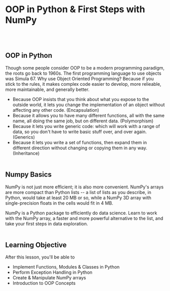 
# OOP in Python & First Steps with NumPy 
<br/><br/>
## OOP in Python
Though some people consider OOP to be a modern programming paradigm, the roots go back to 1960s. The first programming language to use objects was Simula 67.  Why use Object Oriented Programming? Because if you stick to the rules, it makes complex code easier to develop, more relieable, more maintainable, and generally better.

* Because OOP insists that you think about what you expose to the outside world, it lets you change the implementation of an object without affecting any other code. (Encapsulation)
* Because it allows you to have many different functions, all with the same name, all doing the same job, but on different data. (Polymorphism)
* Because it lets you write generic code: which will work with a range of data, so you don't have to write basic stuff over, and over again. (Generics)
* Because it lets you write a set of functions, then expand them in different direction without changing or copying them in any way. (Inheritance)
<br/><br/>
## Numpy Basics
NumPy is not just more efficient; it is also more convenient. NumPy's arrays are more compact than Python lists -- a list of lists as you describe, in Python, would take at least 20 MB or so, while a NumPy 3D array with single-precision floats in the cells would fit in 4 MB.

NumPy is a Python package to efficiently do data science. Learn to work with the NumPy array, a faster and more powerful alternative to the list, and take your first steps in data exploration.
<br/><br/>

## Learning Objective
After this lesson, you'll be able to
* Implement Functions, Modules & Classes in Python
* Perform Exception Handling in Python
* Create & Manipulate NumPy arrays
* Introduction to OOP Concepts

